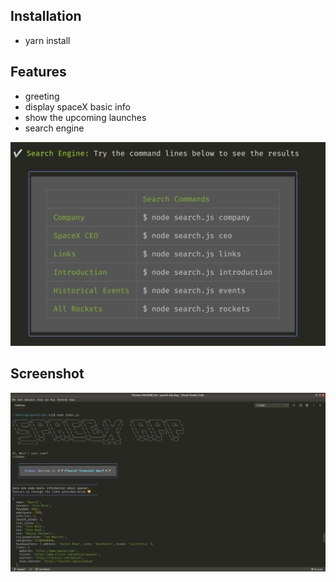 ## Installation

- yarn install

## Features

- greeting
- display spaceX basic info
- show the upcoming launches
- search engine

<p align="center">
  <img src="./docs/search-engine.png" width="600px" title="command-lines">
</p>


## Screenshot

![screenshot](./docs/SpaceX-app.png)
